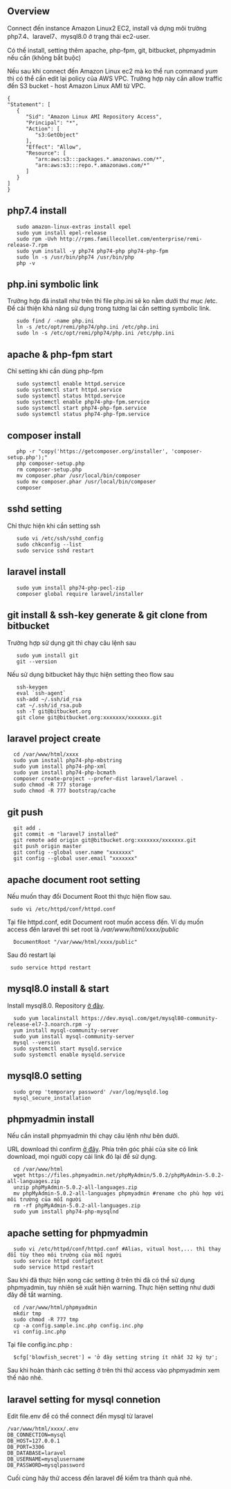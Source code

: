 ## Overview
Connect đến instance Amazon Linux2 EC2, install và dựng môi trường php7.4、laravel7、mysql8.0 ở trạng thái ec2-user. 

Có thể install, setting thêm apache, php-fpm, git, bitbucket, phpmyadmin nếu cần (không bắt buộc)

Nếu sau khi connect đến Amazon Linux ec2 mà ko thể run command *yum* thì có thể cần edit lại policy của AWS VPC. Trường hợp này cần allow traffic đến S3 bucket - host Amazon Linux AMI từ VPC.

```
{
"Statement": [
   {
      "Sid": "Amazon Linux AMI Repository Access",
      "Principal": "*",
      "Action": [
         "s3:GetObject"
      ],
      "Effect": "Allow",
      "Resource": [
         "arn:aws:s3:::packages.*.amazonaws.com/*",
         "arn:aws:s3:::repo.*.amazonaws.com/*"
      ]
   }
]
}
```

## php7.4 install
```
   sudo amazon-linux-extras install epel
   sudo yum install epel-release
   sudo rpm -Uvh http://rpms.famillecollet.com/enterprise/remi-release-7.rpm
   sudo yum install -y php74 php74-php php74-php-fpm
   sudo ln -s /usr/bin/php74 /usr/bin/php
   php -v
```

## php.ini symbolic link
Trường hợp đã install như trên thì file php.ini sẽ ko nằm dưới thư mục /etc.
Để cải thiện khả năng sử dụng trong tương lai cần setting symbolic link. 

```
   sudo find / -name php.ini
   ln -s /etc/opt/remi/php74/php.ini /etc/php.ini
   sudo ln -s /etc/opt/remi/php74/php.ini /etc/php.ini
```

## apache & php-fpm start
Chỉ setting khi cần dùng php-fpm
```
   sudo systemctl enable httpd.service
   sudo systemctl start httpd.service
   sudo systemctl status httpd.service
   sudo systemctl enable php74-php-fpm.service
   sudo systemctl start php74-php-fpm.service
   sudo systemctl status php74-php-fpm.service
```

## composer install
```
   php -r "copy('https://getcomposer.org/installer', 'composer-setup.php');"
   php composer-setup.php
   rm composer-setup.php
   mv composer.phar /usr/local/bin/composer
   sudo mv composer.phar /usr/local/bin/composer
   composer 
```

## sshd setting
Chỉ thực hiện khi cần setting ssh

```
   sudo vi /etc/ssh/sshd_config
   sudo chkconfig --list
   sudo service sshd restart
```

## laravel install
```
   sudo yum install php74-php-pecl-zip
   composer global require laravel/installer
```

## git install & ssh-key generate & git clone from bitbucket
Trường hợp sử dụng git thì chạy câu lệnh sau
```
   sudo yum install git
   git --version
```

Nếu sử dụng bitbucket hãy thực hiện setting theo flow sau
```
   ssh-keygen
   eval `ssh-agent`
   ssh-add ~/.ssh/id_rsa
   cat ~/.ssh/id_rsa.pub
   ssh -T git@bitbucket.org
   git clone git@bitbucket.org:xxxxxxx/xxxxxxx.git
```

## laravel project create
```
  cd /var/www/html/xxxx
  sudo yum install php74-php-mbstring
  sudo yum install php74-php-xml
  sudo yum install php74-php-bcmath
  composer create-project --prefer-dist laravel/laravel .
  sudo chmod -R 777 storage
  sudo chmod -R 777 bootstrap/cache
```

## git push
```
  git add .
  git commit -m "laravel7 installed"
  git remote add origin git@bitbucket.org:xxxxxxx/xxxxxxx.git
  git push origin master
  git config --global user.name "xxxxxxx"
  git config --global user.email "xxxxxxx"
```

## apache document root setting
Nếu muốn thay đổi Document Root thì thực hiện flow sau.
```
 sudo vi /etc/httpd/conf/httpd.conf
```

Tại file httpd.conf, edit Document root muốn access đến. Ví dụ muốn access đến laravel thì set root là */var/www/html/xxxx/public*
```
  DocumentRoot "/var/www/html/xxxx/public"
```

Sau đó restart lại
```
 sudo service httpd restart
```

## mysql8.0 install & start
Install mysql8.0.
Repository [ở đây](https://dev.mysql.com/downloads/repo/yum/).
```
  sudo yum localinstall https://dev.mysql.com/get/mysql80-community-release-el7-3.noarch.rpm -y
  yum install mysql-community-server
  sudo yum install mysql-community-server
  mysql --version
  sudo systemctl start mysqld.service
  sudo systemctl enable mysqld.service
```

## mysql8.0 setting
```
  sudo grep 'temporary password' /var/log/mysqld.log
  mysql_secure_installation
```

## phpmyadmin install
Nếu cần install phpmyadmin thì chạy câu lệnh như bên dưới.

URL download thì confirm [ở đây](https://www.phpmyadmin.net/).  Phía trên góc phải của site có link download, mọi người copy cái link đó lại để sử dụng. 

```
  cd /var/www/html
  wget https://files.phpmyadmin.net/phpMyAdmin/5.0.2/phpMyAdmin-5.0.2-all-languages.zip
  unzip phpMyAdmin-5.0.2-all-languages.zip
  mv phpMyAdmin-5.0.2-all-languages phpmyadmin #rename cho phù hợp với môi trường của mỗi người
  rm -rf phpMyAdmin-5.0.2-all-languages.zip
  sudo yum install php74-php-mysqlnd
```

## apache setting for phpmyadmin
```
  sudo vi /etc/httpd/conf/httpd.conf #Alias, vitual host,... thì thay đổi tùy theo môi trường của mỗi người
  sudo service httpd configtest
  sudo service httpd restart
```

Sau khi đã thực hiện xong các setting ở trên thì đã có thể sử dụng phpmyadmin, tuy nhiên sẽ xuất hiện warning. Thực hiện setting như dưới đây để tắt warning.
```
  cd /var/www/html/phpmyadmin
  mkdir tmp
  sudo chmod -R 777 tmp
  cp -a config.sample.inc.php config.inc.php
  vi config.inc.php
```

Tại file config.inc.php :
```
  $cfg['blowfish_secret'] = 'ở đây setting string ít nhất 32 ký tự';
```

Sau khi hoàn thành các setting ở trên thì thử access vào phpmyadmin xem thế nào nhé.

## laravel setting for mysql connetion
Edit file.env để có thể connect đến mysql từ laravel
```
/var/www/html/xxxx/.env
DB_CONNECTION=mysql
DB_HOST=127.0.0.1
DB_PORT=3306
DB_DATABASE=laravel
DB_USERNAME=mysqlusername
DB_PASSWORD=mysqlpassword
```

Cuối cùng hãy thử access đến laravel để kiểm tra thành quả nhé.